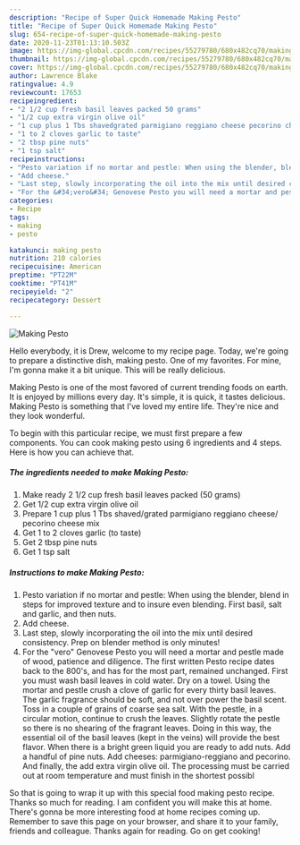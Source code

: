 ```yaml
---
description: "Recipe of Super Quick Homemade Making Pesto"
title: "Recipe of Super Quick Homemade Making Pesto"
slug: 654-recipe-of-super-quick-homemade-making-pesto
date: 2020-11-23T01:13:10.503Z
image: https://img-global.cpcdn.com/recipes/55279780/680x482cq70/making-pesto-recipe-main-photo.jpg
thumbnail: https://img-global.cpcdn.com/recipes/55279780/680x482cq70/making-pesto-recipe-main-photo.jpg
cover: https://img-global.cpcdn.com/recipes/55279780/680x482cq70/making-pesto-recipe-main-photo.jpg
author: Lawrence Blake
ratingvalue: 4.9
reviewcount: 17653
recipeingredient:
- "2 1/2 cup fresh basil leaves packed 50 grams"
- "1/2 cup extra virgin olive oil"
- "1 cup plus 1 Tbs shavedgrated parmigiano reggiano cheese pecorino cheese mix"
- "1 to 2 cloves garlic to taste"
- "2 tbsp pine nuts"
- "1 tsp salt"
recipeinstructions:
- "Pesto variation if no mortar and pestle: When using the blender, blend in steps for improved texture and to insure even blending. First basil, salt and garlic, and then nuts."
- "Add cheese."
- "Last step, slowly incorporating the oil into the mix until desired consistency. Prep on blender method is only minutes!"
- "For the &#34;vero&#34; Genovese Pesto you will need a mortar and pestle made of wood, patience and diligence. The first written Pesto recipe dates back to the 800&#39;s, and has for the most part, remained unchanged. First you must wash basil leaves in cold water. Dry on a towel. Using the mortar and pestle crush a clove of garlic for every thirty basil leaves. The garlic fragrance should be soft, and not over power the basil scent. Toss in a couple of grains of coarse sea salt. With the pestle, in a circular motion, continue to crush the leaves. Slightly rotate the pestle so there is no shearing of the fragrant leaves. Doing in this way, the essential oil of the basil leaves (kept in the veins) will provide the best flavor. When there is a bright green liquid you are ready to add nuts. Add a handful of pine nuts. Add cheeses: parmigiano-reggiano and pecorino. And finally, the add extra virgin olive oil. The processing must be carried out at room temperature and must finish in the shortest possibl"
categories:
- Recipe
tags:
- making
- pesto

katakunci: making pesto 
nutrition: 210 calories
recipecuisine: American
preptime: "PT22M"
cooktime: "PT41M"
recipeyield: "2"
recipecategory: Dessert

---
```



![Making Pesto](https://img-global.cpcdn.com/recipes/55279780/680x482cq70/making-pesto-recipe-main-photo.jpg)

Hello everybody, it is Drew, welcome to my recipe page. Today, we're going to prepare a distinctive dish, making pesto. One of my favorites. For mine, I'm gonna make it a bit unique. This will be really delicious.



Making Pesto is one of the most favored of current trending foods on earth. It is enjoyed by millions every day. It's simple, it is quick, it tastes delicious. Making Pesto is something that I've loved my entire life. They're nice and they look wonderful.


To begin with this particular recipe, we must first prepare a few components. You can cook making pesto using 6 ingredients and 4 steps. Here is how you can achieve that.

<!--inarticleads1-->

##### The ingredients needed to make Making Pesto:

1. Make ready 2 1/2 cup fresh basil leaves packed (50 grams)
1. Get 1/2 cup extra virgin olive oil
1. Prepare 1 cup plus 1 Tbs shaved/grated parmigiano reggiano cheese/ pecorino cheese mix
1. Get 1 to 2 cloves garlic (to taste)
1. Get 2 tbsp pine nuts
1. Get 1 tsp salt




<!--inarticleads2-->

##### Instructions to make Making Pesto:

1. Pesto variation if no mortar and pestle: When using the blender, blend in steps for improved texture and to insure even blending. First basil, salt and garlic, and then nuts.
1. Add cheese.
1. Last step, slowly incorporating the oil into the mix until desired consistency. Prep on blender method is only minutes!
1. For the &#34;vero&#34; Genovese Pesto you will need a mortar and pestle made of wood, patience and diligence. The first written Pesto recipe dates back to the 800&#39;s, and has for the most part, remained unchanged. First you must wash basil leaves in cold water. Dry on a towel. Using the mortar and pestle crush a clove of garlic for every thirty basil leaves. The garlic fragrance should be soft, and not over power the basil scent. Toss in a couple of grains of coarse sea salt. With the pestle, in a circular motion, continue to crush the leaves. Slightly rotate the pestle so there is no shearing of the fragrant leaves. Doing in this way, the essential oil of the basil leaves (kept in the veins) will provide the best flavor. When there is a bright green liquid you are ready to add nuts. Add a handful of pine nuts. Add cheeses: parmigiano-reggiano and pecorino. And finally, the add extra virgin olive oil. The processing must be carried out at room temperature and must finish in the shortest possibl




So that is going to wrap it up with this special food making pesto recipe. Thanks so much for reading. I am confident you will make this at home. There's gonna be more interesting food at home recipes coming up. Remember to save this page on your browser, and share it to your family, friends and colleague. Thanks again for reading. Go on get cooking!
